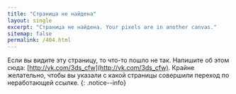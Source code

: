 ```yaml
---
title: "Страница не найдена"
layout: single
excerpt: "Страница не найдена. Your pixels are in another canvas."
sitemap: false
permalink: /404.html
---
```


Если вы видите эту страницу, то что-то пошло не так. Напишите об этом сюда: [http://vk.com/3ds_cfw](http://vk.com/3ds_cfw). Крайне желательно, чтобы вы указали с какой страницы совершили переход по неработающей ссылке. 
{: .notice--info}

<div id="vk_comments"></div>
<script type="text/javascript">
VK.Widgets.Comments("vk_comments", {limit: 10, attach: "*"});
</script>